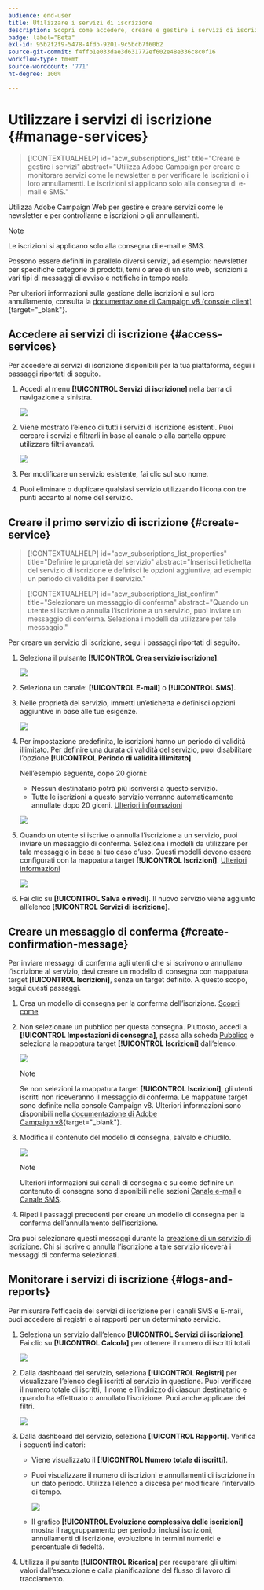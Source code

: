 ```yaml
---
audience: end-user
title: Utilizzare i servizi di iscrizione
description: Scopri come accedere, creare e gestire i servizi di iscrizione in Adobe Campaign Web
badge: label="Beta"
exl-id: 95b2f2f9-5478-4fdb-9201-9c5bcb7f60b2
source-git-commit: f4ffb1e033dae3d631772ef602e48e336c8c0f16
workflow-type: tm+mt
source-wordcount: '771'
ht-degree: 100%

---
```


# Utilizzare i servizi di iscrizione {#manage-services}

>[!CONTEXTUALHELP]
>id="acw_subscriptions_list"
>title="Creare e gestire i servizi"
>abstract="Utilizza Adobe Campaign per creare e monitorare servizi come le newsletter e per verificare le iscrizioni o i loro annullamenti. Le iscrizioni si applicano solo alla consegna di e-mail e SMS."

Utilizza Adobe Campaign Web per gestire e creare servizi come le newsletter e per controllarne e iscrizioni o gli annullamenti.

>[!NOTE]
>
>Le iscrizioni si applicano solo alla consegna di e-mail e SMS.

Possono essere definiti in parallelo diversi servizi, ad esempio: newsletter per specifiche categorie di prodotti, temi o aree di un sito web, iscrizioni a vari tipi di messaggi di avviso e notifiche in tempo reale.

Per ulteriori informazioni sulla gestione delle iscrizioni e sul loro annullamento, consulta la [documentazione di Campaign v8 (console client)](https://experienceleague.adobe.com/docs/campaign/campaign-v8/audience/subscriptions.html?lang=it){target="_blank"}.

## Accedere ai servizi di iscrizione {#access-services}

Per accedere ai servizi di iscrizione disponibili per la tua piattaforma, segui i passaggi riportati di seguito.

1. Accedi al menu **[!UICONTROL Servizi di iscrizione]** nella barra di navigazione a sinistra.

   ![](assets/service-list.png)

1. Viene mostrato l’elenco di tutti i servizi di iscrizione esistenti. Puoi cercare i servizi e filtrarli in base al canale o alla cartella oppure utilizzare filtri avanzati.

   ![](assets/service-filters.png)

1. Per modificare un servizio esistente, fai clic sul suo nome.

1. Puoi eliminare o duplicare qualsiasi servizio utilizzando l’icona con tre punti accanto al nome del servizio.<!--so all subscribers are unsuibscribed - need to mention?-->

## Creare il primo servizio di iscrizione {#create-service}

>[!CONTEXTUALHELP]
>id="acw_subscriptions_list_properties"
>title="Definire le proprietà del servizio"
>abstract="Inserisci l’etichetta del servizio di iscrizione e definisci le opzioni aggiuntive, ad esempio un periodo di validità per il servizio."

>[!CONTEXTUALHELP]
>id="acw_subscriptions_list_confirm"
>title="Selezionare un messaggio di conferma"
>abstract="Quando un utente si iscrive o annulla l’iscrizione a un servizio, puoi inviare un messaggio di conferma. Seleziona i modelli da utilizzare per tale messaggio."

Per creare un servizio di iscrizione, segui i passaggi riportati di seguito.

1. Seleziona il pulsante **[!UICONTROL Crea servizio iscrizione]**.

   ![](assets/service-create-button.png)

1. Seleziona un canale: **[!UICONTROL E-mail]** o **[!UICONTROL SMS]**.

1. Nelle proprietà del servizio, immetti un’etichetta e definisci opzioni aggiuntive in base alle tue esigenze.

   ![](assets/service-create-properties.png)

1. Per impostazione predefinita, le iscrizioni hanno un periodo di validità illimitato. Per definire una durata di validità del servizio, puoi disabilitare l’opzione **[!UICONTROL Periodo di validità illimitato]**.

   Nell’esempio seguente, dopo 20 giorni:
   * Nessun destinatario potrà più iscriversi a questo servizio.
   * Tutte le iscrizioni a questo servizio verranno automaticamente annullate dopo 20 giorni. [Ulteriori informazioni](#automatic-unsubscription)

   ![](assets/service-create-validity-period.png)

1. Quando un utente si iscrive o annulla l’iscrizione a un servizio, puoi inviare un messaggio di conferma. Seleziona i modelli da utilizzare per tale messaggio in base al tuo caso d’uso. Questi modelli devono essere configurati con la mappatura target **[!UICONTROL Iscrizioni]**. [Ulteriori informazioni](#create-confirmation-message)

   ![](assets/service-create-confirmation-msg.png)

1. Fai clic su **[!UICONTROL Salva e rivedi]**. Il nuovo servizio viene aggiunto all’elenco **[!UICONTROL Servizi di iscrizione]**.

## Creare un messaggio di conferma {#create-confirmation-message}

Per inviare messaggi di conferma agli utenti che si iscrivono o annullano l’iscrizione al servizio, devi creare un modello di consegna con mappatura target **[!UICONTROL Iscrizioni]**, senza un target definito. A questo scopo, segui questi passaggi.

1. Crea un modello di consegna per la conferma dell’iscrizione. [Scopri come](../msg/delivery-template.md)

1. Non selezionare un pubblico per questa consegna. Piuttosto, accedi a **[!UICONTROL Impostazioni di consegna]**, passa alla scheda [Pubblico](../advanced-settings/delivery-settings.md#audience) e seleziona la mappatura target **[!UICONTROL Iscrizioni]** dall’elenco.

   ![](assets/service-confirmation-template-mapping.png)

   >[!NOTE]
   >
   >Se non selezioni la mappatura target **[!UICONTROL Iscrizioni]**, gli utenti iscritti non riceveranno il messaggio di conferma. Le mappature target sono definite nella console Campaign v8. Ulteriori informazioni sono disponibili nella [documentazione di Adobe Campaign v8](https://experienceleague.adobe.com/docs/campaign/campaign-v8/audience/add-profiles/target-mappings.html?lang=it){target="_blank"}.

1. Modifica il contenuto del modello di consegna, salvalo e chiudilo.

   ![](assets/service-confirmation-template.png)

   >[!NOTE]
   >
   >Ulteriori informazioni sui canali di consegna e su come definire un contenuto di consegna sono disponibili nelle sezioni [Canale e-mail](../email/create-email.md) e [Canale SMS](../sms/create-sms.md).

1. Ripeti i passaggi precedenti per creare un modello di consegna per la conferma dell’annullamento dell’iscrizione.

Ora puoi selezionare questi messaggi durante la [creazione di un servizio di iscrizione](#create-service). Chi si iscrive o annulla l’iscrizione a tale servizio riceverà i messaggi di conferma selezionati.

## Monitorare i servizi di iscrizione {#logs-and-reports}

Per misurare l’efficacia dei servizi di iscrizione per i canali SMS e E-mail, puoi accedere ai registri e ai rapporti per un determinato servizio.

1. Seleziona un servizio dall’elenco **[!UICONTROL Servizi di iscrizione]**. Fai clic su **[!UICONTROL Calcola]** per ottenere il numero di iscritti totali.

   ![](assets/service-logs-reports-buttons.png)

1. Dalla dashboard del servizio, seleziona **[!UICONTROL Registri]** per visualizzare l’elenco degli iscritti al servizio in questione. Puoi verificare il numero totale di iscritti, il nome e l’indirizzo di ciascun destinatario e quando ha effettuato o annullato l’iscrizione. Puoi anche applicare dei filtri.

   ![](assets/service-logs.png)

1. Dalla dashboard del servizio, seleziona **[!UICONTROL Rapporti]**. Verifica i seguenti indicatori:

   * Viene visualizzato il **[!UICONTROL Numero totale di iscritti]**.

   * Puoi visualizzare il numero di iscrizioni e annullamenti di iscrizione in un dato periodo. Utilizza l’elenco a discesa per modificare l’intervallo di tempo.

     ![](assets/service-reports.png)

   * Il grafico **[!UICONTROL Evoluzione complessiva delle iscrizioni]** mostra il raggruppamento per periodo, inclusi iscrizioni, annullamenti di iscrizione, evoluzione in termini numerici e percentuale di fedeltà.<!--what is Registered?-->

1. Utilizza il pulsante **[!UICONTROL Ricarica]** per recuperare gli ultimi valori dall’esecuzione e dalla pianificazione del flusso di lavoro di tracciamento.
